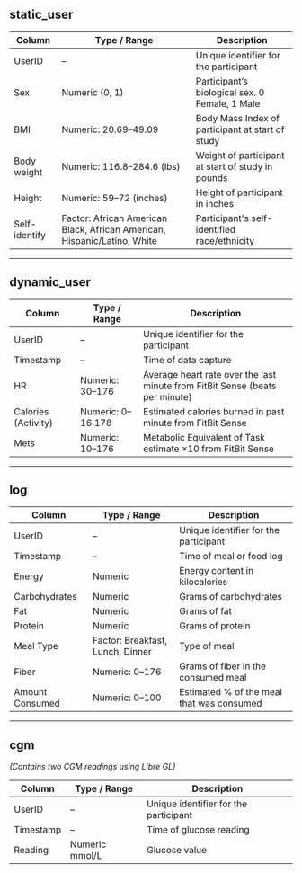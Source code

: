 ## static_user

| Column        | Type / Range                                                            | Description                                       |
|---------------|-------------------------------------------------------------------------|---------------------------------------------------|
| UserID        | –                                                                       | Unique identifier for the participant             |
| Sex           | Numeric (0, 1)                                                          | Participant’s biological sex. 0 Female, 1 Male    |
| BMI           | Numeric: 20.69–49.09                                                    | Body Mass Index of participant at start of study  |
| Body weight   | Numeric: 116.8–284.6 (lbs)                                              | Weight of participant at start of study in pounds |
| Height        | Numeric: 59–72 (inches)                                                 | Height of participant in inches                   |
| Self-identify | Factor: African American Black, African American, Hispanic/Latino, White | Participant's self-identified race/ethnicity      |

---

## dynamic_user

| Column              | Type / Range            | Description                                                                 |
|---------------------|-------------------------|-----------------------------------------------------------------------------|
| UserID              | –                       | Unique identifier for the participant                                       |
| Timestamp           | –                       | Time of data capture                                                        |
| HR                  | Numeric: 30–176         | Average heart rate over the last minute from FitBit Sense (beats per minute) |
| Calories (Activity) | Numeric: 0–16.178       | Estimated calories burned in past minute from FitBit Sense                 |
| Mets                | Numeric: 10–176         | Metabolic Equivalent of Task estimate ×10 from FitBit Sense                |

---

## log

| Column           | Type / Range                                         | Description                                                       |
|------------------|------------------------------------------------------|-------------------------------------------------------------------|
| UserID           | –                                                    | Unique identifier for the participant                             |
| Timestamp        | –                                                    | Time of meal or food log                                          |
| Energy           | Numeric                                              | Energy content in kilocalories                                    |
| Carbohydrates    | Numeric                                              | Grams of carbohydrates                                            |
| Fat              | Numeric                                              | Grams of fat                                                      |
| Protein          | Numeric                                              | Grams of protein                                                  |
| Meal Type        | Factor: Breakfast, Lunch, Dinner                     | Type of meal                                                      |
| Fiber            | Numeric: 0–176                                       | Grams of fiber in the consumed meal                               |
| Amount Consumed  | Numeric: 0–100                                       | Estimated % of the meal that was consumed                         |

---

## cgm
*(Contains two CGM readings using Libre GL)*

| Column    | Type / Range   | Description                        |
|-----------|----------------|------------------------------------|
| UserID    | –              | Unique identifier for the participant |
| Timestamp | –              | Time of glucose reading            |
| Reading   | Numeric mmol/L | Glucose value                     |
